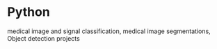 # Python
medical image and signal classification, medical image segmentations, Object detection projects
